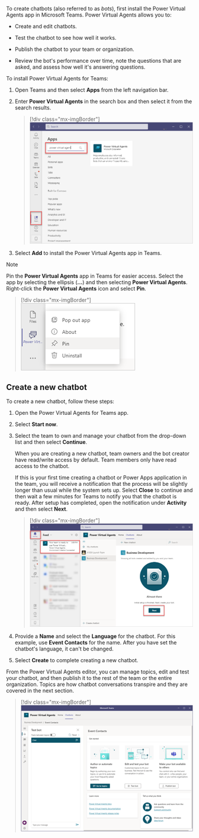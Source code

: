 To create chatbots (also referred to as *bots*), first install the Power Virtual Agents app in Microsoft Teams. Power Virtual Agents allows you to:

-   Create and edit chatbots.

-   Test the chatbot to see how well it works.

-   Publish the chatbot to your team or organization.

-   Review the bot's performance over time, note the questions that are asked, and assess how well it's answering questions.

To install Power Virtual Agents for Teams:

1. Open Teams and then select **Apps** from the left navigation bar.
1. Enter **Power Virtual Agents** in the search box and then select it from the search results.
    
    > [!div class="mx-imgBorder"]
	> [![Screenshot of the Apps feature in Teams with Power Virtual Agents search.](../media/image-1.png)](../media/image-1.png#lightbox)


1. Select **Add** to install the Power Virtual Agents app in Teams.

> [!NOTE]
> Pin the **Power Virtual Agents** app in Teams for easier access. Select the app by selecting the ellipsis (**...**) and then selecting **Power Virtual Agents**. Right-click the **Power Virtual Agents** icon and select **Pin**.

> [!div class="mx-imgBorder"]
> [![Screenshot of the Pin feature for Power Virtual Agents.](../media/image-2.png)](../media/image-2.png#lightbox)

## Create a new chatbot

To create a new chatbot, follow these steps:

1. Open the Power Virtual Agents for Teams app.

1. Select **Start now**.

1. Select the team to own and manage your chatbot from the drop-down list and then select **Continue**.
    
    When you are creating a new chatbot, team owners and the bot creator have read/write access by default. Team members only have read access to the chatbot.

    If this is your first time creating a chatbot or Power Apps application in the team, you will receive a notification that the process will be slightly longer than usual while the system sets up. Select **Close** to continue and then wait a few minutes for Teams to notify you that the chatbot is ready. After setup has completed, open the notification under **Activity** and then select **Next**.
    
	> [!div class="mx-imgBorder"]
	> [![Screenshot of the setup is complete notification.](../media/image-3.png)](../media/image-3.png#lightbox)

1. Provide a **Name** and select the **Language** for the chatbot. For this example, use **Event Contacts** for the name. After you have set the chatbot's language, it can't be changed.

1. Select **Create** to complete creating a new chatbot.

From the Power Virtual Agents editor, you can manage topics, edit and test your chatbot, and then publish it to the rest of the team or the entire organization. Topics are how chatbot conversations transpire and they are covered in the next section.

> [!div class="mx-imgBorder"]
> [![Screenshot of the test bot, edit, and manage topics features.](../media/image-4.png)](../media/image-4.png#lightbox)
